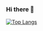 ### Hi there 👋


[![Top Langs](https://github-readme-stats.vercel.app/api/top-langs/?username=M-Abdus-Shakur&layout=compact)](https://github.com/M-Abdus-Shakur)

<!--
**M-Abdus-Shakur/M-Abdus-Shakur** is a ✨ _special_ ✨ repository because its `README.md` (this file) appears on your GitHub profile.

Here are some ideas to get you started:

- 🔭 I’m currently working on ...
- 🌱 I’m currently learning ...
- 👯 I’m looking to collaborate on ...
- 🤔 I’m looking for help with ...
- 💬 Ask me about ...
- 📫 How to reach me: ...
- 😄 Pronouns: ...
- ⚡ Fun fact: ...
-->
